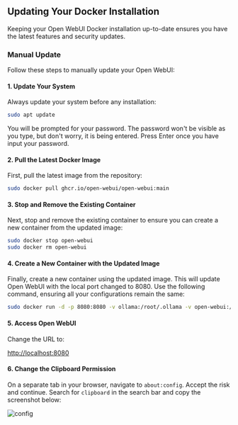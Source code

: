 ## Updating Your Docker Installation

Keeping your Open WebUI Docker installation up-to-date ensures you have the latest features and security updates.

### Manual Update

Follow these steps to manually update your Open WebUI:

#### 1. Update Your System

Always update your system before any installation:

```bash
sudo apt update
```

You will be prompted for your password. The password won't be visible as you type, but don't worry, it is being entered. Press Enter once you have input your password.

#### 2. Pull the Latest Docker Image

First, pull the latest image from the repository:

```bash
sudo docker pull ghcr.io/open-webui/open-webui:main
```

#### 3. Stop and Remove the Existing Container

Next, stop and remove the existing container to ensure you can create a new container from the updated image:

```bash
sudo docker stop open-webui
sudo docker rm open-webui
```

#### 4. Create a New Container with the Updated Image

Finally, create a new container using the updated image. This will update Open WebUI with the local port changed to 8080. Use the following command, ensuring all your configurations remain the same:

```bash
sudo docker run -d -p 8080:8080 -v ollama:/root/.ollama -v open-webui:/app/backend/data --name open-webui --restart always ghcr.io/open-webui/open-webui:ollama
```

#### 5. Access Open WebUI

Change the URL to:

[http://localhost:8080](http://localhost:8080)

#### 6. Change the Clipboard Permission

On a separate tab in your browser, navigate to `about:config`. Accept the risk and continue. Search for `clipboard` in the search bar and copy the screenshot below:

![config](https://github.com/GCU-GenCyber/GenCyber-Camp-24/assets/117708036/952be693-78b5-4ec7-9706-59879cb1f80c)

